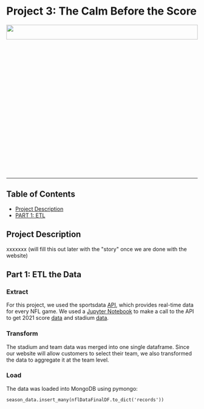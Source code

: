 # Project 3: The Calm Before the Score
<img src="Image%20Resources/giphy.gif" width=100% height=10%>

<hr>

## Table of Contents

* [Project Description](#project-description)
* [PART 1: ETL](#part-1-etl-the-data)

## **Project Description**
xxxxxxx (will fill this out later with the "story" once we are done with the website)

## **Part 1**: ETL the Data

### Extract
For this project, we used the sportsdata [API](https://sportsdata.io/nfl-api), which provides real-time data for every NFL game. We used a [Jupyter Notebook](NFL%20Dashboard.ipynb) to make a call to the API to get 2021 score [data](https://api.sportsdata.io/v3/nfl/scores/json/Scores/2021?key=ec966d78fab6468eaa542e1e7e883a44) and stadium [data](https://api.sportsdata.io/v3/nfl/scores/json/Stadiums?key=ec966d78fab6468eaa542e1e7e883a44).

### Transform
The stadium and team data was merged into one single dataframe. Since our website will allow customers to select their team, we also transformed the data to aggregate it at the team level.

### Load
The data was loaded into MongoDB using pymongo:

```season_data.insert_many(nflDataFinalDF.to_dict('records'))```






